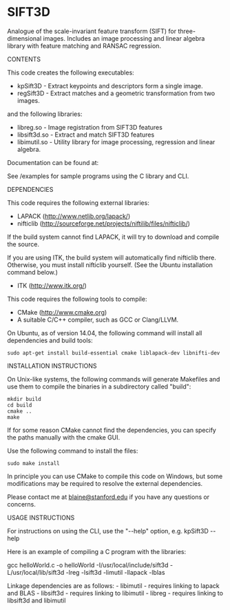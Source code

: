 # SIFT3D
Analogue of the scale-invariant feature transform (SIFT) for three-dimensional images. Includes an image processing and linear algebra library with feature matching and RANSAC regression.

CONTENTS

This code creates the following executables:
- kpSift3D - Extract keypoints and descriptors form a single image.
- regSift3D - Extract matches and a geometric transformation from two images. 

and the following libraries:
- libreg.so - Image registration from SIFT3D features
- libsift3d.so - Extract and match SIFT3D features
- libimutil.so - Utility library for image processing, regression and linear algebra.

Documentation can be found at:

See /examples for sample programs using the C library and CLI.

DEPENDENCIES

This code requires the following external libraries:
- LAPACK (http://www.netlib.org/lapack/)
- nifticlib (http://sourceforge.net/projects/niftilib/files/nifticlib/)

If the build system cannot find LAPACK, it will try to download and compile the source.

If you are using ITK, the build system will automatically find nifticlib there. Otherwise, you must install nifticlib yourself. (See the Ubuntu installation command below.)
- ITK (http://www.itk.org/)

This code requires the following tools to compile:
- CMake (http://www.cmake.org)
- A suitable C/C++ compiler, such as GCC or Clang/LLVM.

On Ubuntu, as of version 14.04, the following command will install all dependencies and build tools:

	sudo apt-get install build-essential cmake liblapack-dev libnifti-dev

INSTALLATION INSTRUCTIONS

On Unix-like systems, the following commands will generate Makefiles and use them to compile the binaries in a subdirectory called "build":

	mkdir build
	cd build
	cmake ..
	make

If for some reason CMake cannot find the dependencies, you can specify the paths manually with the cmake GUI. 

Use the following command to install the files:

	sudo make install

In principle you can use CMake to compile this code on Windows, but some modifications may be required to resolve the external dependencies.

Please contact me at blaine@stanford.edu if you have any questions or concerns.

USAGE INSTRUCTIONS

For instructions on using the CLI, use the "--help" option, e.g. 
        kpSift3D --help

Here is an example of compiling a C program with the libraries:

gcc helloWorld.c -o helloWorld -I/usr/local/include/sift3d -L/usr/local/lib/sift3d -lreg -lsift3d -limutil -llapack -lblas

Linkage dependencies are as follows:
	- libimutil - requires linking to lapack and BLAS
	- libsift3d - requires linking to libimutil
        - libreg - requires linking to libsift3d and libimutil
